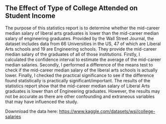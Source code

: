 ## The Effect of Type of College Attended on Student Income
The purpose of this statistics report is to determine whether the mid-career median salary of liberal arts graduates is lower than the mid-career median salary of engineering graduates. Provided by the Wall Street Journal, the dataset includes data from 66 Universities in the US, 47 of which are Liberal Arts schools and 19 are Engineering schools. They provide the mid-career median salary of the graduates of all of those institutions. Firstly, I calculated the confidence interval to estimate the average of the mid-career median salaries. Secondly, I performed a difference of the means test to check if the mid-career median salary of the liberal arts schools is actually lower. Finally, I checked the practical significance to see if the difference found statistically is practically significant/important. The results of the statistics report show that the mid-career median salary of Liberal Arts graduates is lower than of Engineering graduates. However, the results may not be accurate as there are other confounding and extraneous variables that may have influenced the study.

Downnload the data here: https://www.kaggle.com/datasets/wsj/college-salaries
